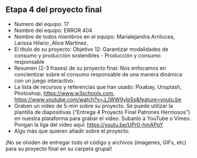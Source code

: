 ## Etapa 4 del proyecto final

- Numero del equipo: 17
- Nombre del equipo: ERROR 404
- Nombre de todos miembros en el equipo: Marialejandra Arrilucea, Larissa Hilario ,Alice Martinez.
- El título de su proyecto: Objetivo 12: Garantizar modalidades de consumo y producción sostenibles - Producción y consumo responsable
- Resumen (2-3 frases) de su proyecto final: Nos enfocamos en concientizar sobre el consumo responsable de una manera dinámica con un juego interactivo.
- La lista de recursos y referencias que han usado: Pixabay, Unsplash, Photoshop, https://www.w3schools.com, https://www.youtube.com/watch?v=J_IWW9ylp5s&feature=youtu.be
- Graben un video de 5-min sobre su proyecto. Se puede utilizar la plantilla de diapositivas (“Entrega 4 Proyecto Final Patrones Hermosos”) en nuestra plataforma para grabar el video. Subanlo a YouTube o Vimeo. Pongan la liga del vídeo aquí: https://youtu.be/UPr0-hmAPpY
- Algo más que quieren añadir sobre el proyecto:

¡No se olviden de entregar todo el código y archivos (imagenes, GIFs, etc) para su proyecto final en su carpeta grupal!
